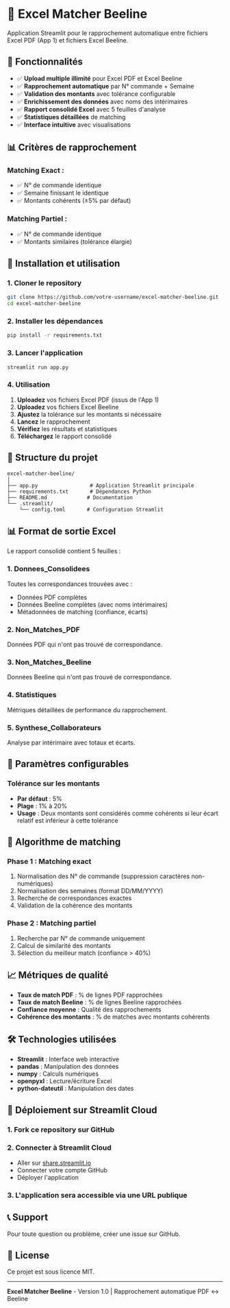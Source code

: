 # 🔗 Excel Matcher Beeline

Application Streamlit pour le rapprochement automatique entre fichiers Excel PDF (App 1) et fichiers Excel Beeline.

## 🎯 Fonctionnalités

- ✅ **Upload multiple illimité** pour Excel PDF et Excel Beeline
- ✅ **Rapprochement automatique** par N° commande + Semaine
- ✅ **Validation des montants** avec tolérance configurable
- ✅ **Enrichissement des données** avec noms des intérimaires
- ✅ **Rapport consolidé Excel** avec 5 feuilles d'analyse
- ✅ **Statistiques détaillées** de matching
- ✅ **Interface intuitive** avec visualisations

## 📊 Critères de rapprochement

### **Matching Exact** :
- ✅ N° de commande identique
- ✅ Semaine finissant le identique
- ✅ Montants cohérents (±5% par défaut)

### **Matching Partiel** :
- ✅ N° de commande identique
- ✅ Montants similaires (tolérance élargie)

## 🚀 Installation et utilisation

### 1. Cloner le repository
```bash
git clone https://github.com/votre-username/excel-matcher-beeline.git
cd excel-matcher-beeline
```

### 2. Installer les dépendances
```bash
pip install -r requirements.txt
```

### 3. Lancer l'application
```bash
streamlit run app.py
```

### 4. Utilisation
1. **Uploadez** vos fichiers Excel PDF (issus de l'App 1)
2. **Uploadez** vos fichiers Excel Beeline
3. **Ajustez** la tolérance sur les montants si nécessaire
4. **Lancez** le rapprochement
5. **Vérifiez** les résultats et statistiques
6. **Téléchargez** le rapport consolidé

## 📁 Structure du projet

```
excel-matcher-beeline/
│
├── app.py                 # Application Streamlit principale
├── requirements.txt       # Dépendances Python
├── README.md             # Documentation
└── .streamlit/
    └── config.toml       # Configuration Streamlit
```

## 📊 Format de sortie Excel

Le rapport consolidé contient 5 feuilles :

### 1. Donnees_Consolidees
Toutes les correspondances trouvées avec :
- Données PDF complètes
- Données Beeline complètes (avec noms intérimaires)
- Métadonnées de matching (confiance, écarts)

### 2. Non_Matches_PDF
Données PDF qui n'ont pas trouvé de correspondance.

### 3. Non_Matches_Beeline
Données Beeline qui n'ont pas trouvé de correspondance.

### 4. Statistiques
Métriques détaillées de performance du rapprochement.

### 5. Synthese_Collaborateurs
Analyse par intérimaire avec totaux et écarts.

## 🔧 Paramètres configurables

### Tolérance sur les montants
- **Par défaut** : 5%
- **Plage** : 1% à 20%
- **Usage** : Deux montants sont considérés comme cohérents si leur écart relatif est inférieur à cette tolérance

## 🎯 Algorithme de matching

### Phase 1 : Matching exact
1. Normalisation des N° de commande (suppression caractères non-numériques)
2. Normalisation des semaines (format DD/MM/YYYY)
3. Recherche de correspondances exactes
4. Validation de la cohérence des montants

### Phase 2 : Matching partiel
1. Recherche par N° de commande uniquement
2. Calcul de similarité des montants
3. Sélection du meilleur match (confiance > 40%)

## 📈 Métriques de qualité

- **Taux de match PDF** : % de lignes PDF rapprochées
- **Taux de match Beeline** : % de lignes Beeline rapprochées
- **Confiance moyenne** : Qualité des rapprochements
- **Cohérence des montants** : % de matches avec montants cohérents

## 🛠️ Technologies utilisées

- **Streamlit** : Interface web interactive
- **pandas** : Manipulation des données
- **numpy** : Calculs numériques
- **openpyxl** : Lecture/écriture Excel
- **python-dateutil** : Manipulation des dates

## 🔧 Déploiement sur Streamlit Cloud

### 1. Fork ce repository sur GitHub

### 2. Connecter à Streamlit Cloud
- Aller sur [share.streamlit.io](https://share.streamlit.io)
- Connecter votre compte GitHub
- Déployer l'application

### 3. L'application sera accessible via une URL publique

## 📞 Support

Pour toute question ou problème, créer une issue sur GitHub.

## 📝 License

Ce projet est sous licence MIT.

---

**Excel Matcher Beeline** - Version 1.0 | Rapprochement automatique PDF ↔ Beeline
